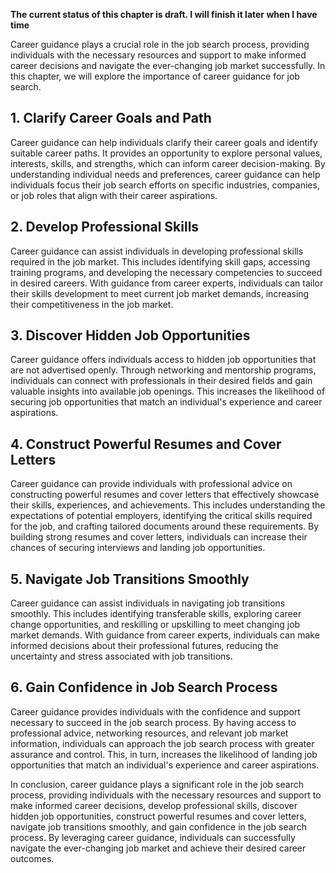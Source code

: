 **The current status of this chapter is draft. I will finish it later when I have time**

Career guidance plays a crucial role in the job search process, providing individuals with the necessary resources and support to make informed career decisions and navigate the ever-changing job market successfully. In this chapter, we will explore the importance of career guidance for job search.

**1. Clarify Career Goals and Path**
------------------------------------

Career guidance can help individuals clarify their career goals and identify suitable career paths. It provides an opportunity to explore personal values, interests, skills, and strengths, which can inform career decision-making. By understanding individual needs and preferences, career guidance can help individuals focus their job search efforts on specific industries, companies, or job roles that align with their career aspirations.

**2. Develop Professional Skills**
----------------------------------

Career guidance can assist individuals in developing professional skills required in the job market. This includes identifying skill gaps, accessing training programs, and developing the necessary competencies to succeed in desired careers. With guidance from career experts, individuals can tailor their skills development to meet current job market demands, increasing their competitiveness in the job market.

**3. Discover Hidden Job Opportunities**
----------------------------------------

Career guidance offers individuals access to hidden job opportunities that are not advertised openly. Through networking and mentorship programs, individuals can connect with professionals in their desired fields and gain valuable insights into available job openings. This increases the likelihood of securing job opportunities that match an individual's experience and career aspirations.

**4. Construct Powerful Resumes and Cover Letters**
---------------------------------------------------

Career guidance can provide individuals with professional advice on constructing powerful resumes and cover letters that effectively showcase their skills, experiences, and achievements. This includes understanding the expectations of potential employers, identifying the critical skills required for the job, and crafting tailored documents around these requirements. By building strong resumes and cover letters, individuals can increase their chances of securing interviews and landing job opportunities.

**5. Navigate Job Transitions Smoothly**
----------------------------------------

Career guidance can assist individuals in navigating job transitions smoothly. This includes identifying transferable skills, exploring career change opportunities, and reskilling or upskilling to meet changing job market demands. With guidance from career experts, individuals can make informed decisions about their professional futures, reducing the uncertainty and stress associated with job transitions.

**6. Gain Confidence in Job Search Process**
--------------------------------------------

Career guidance provides individuals with the confidence and support necessary to succeed in the job search process. By having access to professional advice, networking resources, and relevant job market information, individuals can approach the job search process with greater assurance and control. This, in turn, increases the likelihood of landing job opportunities that match an individual's experience and career aspirations.

In conclusion, career guidance plays a significant role in the job search process, providing individuals with the necessary resources and support to make informed career decisions, develop professional skills, discover hidden job opportunities, construct powerful resumes and cover letters, navigate job transitions smoothly, and gain confidence in the job search process. By leveraging career guidance, individuals can successfully navigate the ever-changing job market and achieve their desired career outcomes.
